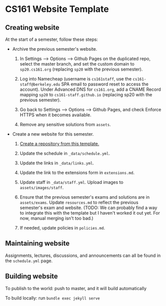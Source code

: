 # CS161 Website Template

## Creating website

At the start of a semester, follow these steps:

* Archive the previous semester's website.

    1. In Settings --> Options --> Github Pages on the duplicated repo, select the master branch, and set the custom domain to `sp20.cs161.org` (replacing `sp20` with the previous semester).

    2. Log into Namecheap (username is `cs161staff`, use the `cs161-staff@berkeley.edu` SPA email to password reset to access the account). Under Advanced DNS for `cs161.org`, add a CNAME Record mapping `sp20` to `cs161-staff.github.io` (replacing sp20 with the previous semester).

    3. Go back to Settings --> Options --> Github Pages, and check Enforce HTTPS when it becomes available.

    4. Remove any sensitive solutions from `assets`.

* Create a new website for this semester.

	1. [Create a repository from this template.](https://docs.github.com/en/github/creating-cloning-and-archiving-repositories/creating-a-repository-on-github/creating-a-repository-from-a-template)

	2. Update the schedule in `_data/schedule.yml`.

	3. Update the links in `_data/links.yml`.

	4. Update the link to the extensions form in `extensions.md`.

	5. Update staff in `_data/staff.yml`. Upload images to `assets/images/staff`.

	6. Ensure that the previous semester's exams and solutions are in `assets/exams`. Update `resources.md` to reflect the previous semester's exam and website. (TODO: We can probably find a way to integrate this with the template but I haven't worked it out yet. For now, manual merging isn't too bad.)

	7. If needed, update policies in `policies.md`.

## Maintaining website

Assignments, lectures, discussions, and announcements can all be found in the `schedule.yml` page.

## Building website

To publish to the world: push to master, and it will build automatically

To build locally: run `bundle exec jekyll serve`
